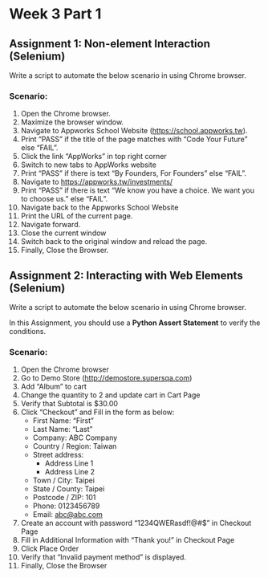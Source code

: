 # Week 3 Part 1

## Assignment 1:  Non-element Interaction (Selenium)

Write a script to automate the below scenario in using Chrome browser.
 
### Scenario:
1. Open the Chrome browser.
2. Maximize the browser window.
3. Navigate to Appworks School Website (https://school.appworks.tw).
4. Print “PASS” if the title of the page matches with “Code Your Future” else “FAIL”.
5. Click the link “AppWorks” in top right corner
6. Switch to new tabs to AppWorks website
7. Print “PASS” if there is text “By Founders, For Founders” else “FAIL”.
8. Navigate to https://appworks.tw/investments/
9. Print “PASS” if there is text “We know you have a choice. We want you to choose us.” else “FAIL”.
10. Navigate back to the Appworks School Website
11. Print the URL of the current page.
12. Navigate forward.
13. Close the current window
14. Switch back to the original window and reload the page.
15. Finally, Close the Browser.

## Assignment 2: Interacting with Web Elements (Selenium)
Write a script to automate the below scenario in using Chrome browser.

In this Assignment, you should use a **Python Assert Statement** to verify the conditions.
 
### Scenario:
1. Open the Chrome browser
2. Go to Demo Store (http://demostore.supersqa.com)
3. Add “Album” to cart
4. Change the quantity to 2 and update cart in Cart Page
5. Verify that Subtotal is $30.00
6. Click “Checkout” and Fill in the form as below:
   * First Name: “First”
   * Last Name: “Last” 
   * Company: ABC Company 
   * Country / Region: Taiwan 
   * Street address:
     * Address Line 1 
     * Address Line 2
   * Town / City: Taipei
   * State / County: Taipei 
   * Postcode / ZIP: 101 
   * Phone: 0123456789 
   * Email: abc@abc.com
7. Create an account with password “1234QWERasdf!@#$” in Checkout Page
8. Fill in Additional Information with “Thank you!” in Checkout Page
9. Click Place Order
10. Verify that “Invalid payment method” is displayed.
11. Finally, Close the Browser
